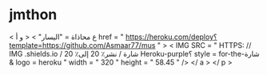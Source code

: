 # jmthon

< ع  محاذاة = "اليسار" > < و  أ href = " https://heroku.com/deploy؟template=https://github.com/Asmaar77/mus " >  < IMG  SRC = " HTTPS: // IMG .shields.io / شارة / نشر٪ 20 إلى٪ 20 Heroku-purple؟ style = for-the-شارة & logo = heroku "  width = " 320 "  height = " 58.45 " /> </ a > </ p >
